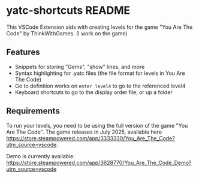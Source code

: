 # yatc-shortcuts README

This VSCode Extension aids with creating levels for the game "You Are The Code" by ThinkWithGames. (I work on the game)

## Features

* Snippets for storing "Gems", "show" lines, and more
* Syntax highlighting for .yatc files (the file format for levels in You Are The Code)
* Go to defintiion works on `enter level4` to go to the referenced level4
* Keyboard shortcuts to go to the display order file, or up a folder

## Requirements

To run your levels, you need to be using the full version of the game "You Are The Code". The game releases in July 2025, available here https://store.steampowered.com/app/3333330/You_Are_The_Code?utm_source=vscode. 

Demo is currently available: https://store.steampowered.com/app/3628770/You_Are_The_Code_Demo?utm_source=vscode
